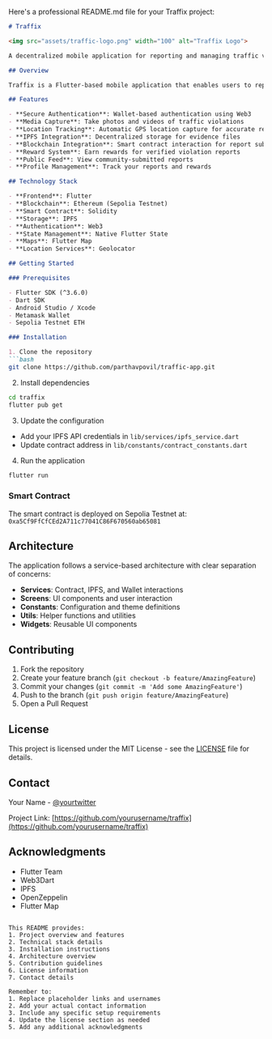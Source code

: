 Here's a professional README.md file for your Traffix project:

```markdown:README.md
# Traffix

<img src="assets/traffic-logo.png" width="100" alt="Traffix Logo">

A decentralized mobile application for reporting and managing traffic violations using blockchain technology.

## Overview

Traffix is a Flutter-based mobile application that enables users to report traffic violations securely and transparently using blockchain technology. The app allows users to capture evidence, submit reports, and receive rewards for verified violations.

## Features

- **Secure Authentication**: Wallet-based authentication using Web3
- **Media Capture**: Take photos and videos of traffic violations
- **Location Tracking**: Automatic GPS location capture for accurate reporting
- **IPFS Integration**: Decentralized storage for evidence files
- **Blockchain Integration**: Smart contract interaction for report submission and verification
- **Reward System**: Earn rewards for verified violation reports
- **Public Feed**: View community-submitted reports
- **Profile Management**: Track your reports and rewards

## Technology Stack

- **Frontend**: Flutter
- **Blockchain**: Ethereum (Sepolia Testnet)
- **Smart Contract**: Solidity
- **Storage**: IPFS
- **Authentication**: Web3
- **State Management**: Native Flutter State
- **Maps**: Flutter Map
- **Location Services**: Geolocator

## Getting Started

### Prerequisites

- Flutter SDK (^3.6.0)
- Dart SDK
- Android Studio / Xcode
- Metamask Wallet
- Sepolia Testnet ETH

### Installation

1. Clone the repository
```bash
git clone https://github.com/parthavpovil/traffic-app.git
```

2. Install dependencies
```bash
cd traffix
flutter pub get
```

3. Update the configuration
- Add your IPFS API credentials in `lib/services/ipfs_service.dart`
- Update contract address in `lib/constants/contract_constants.dart`

4. Run the application
```bash
flutter run
```

### Smart Contract

The smart contract is deployed on Sepolia Testnet at:
`0xa5Cf9FfCfCEd2A711c77041C86F670560ab65081`

## Architecture

The application follows a service-based architecture with clear separation of concerns:

- **Services**: Contract, IPFS, and Wallet interactions
- **Screens**: UI components and user interaction
- **Constants**: Configuration and theme definitions
- **Utils**: Helper functions and utilities
- **Widgets**: Reusable UI components

## Contributing

1. Fork the repository
2. Create your feature branch (`git checkout -b feature/AmazingFeature`)
3. Commit your changes (`git commit -m 'Add some AmazingFeature'`)
4. Push to the branch (`git push origin feature/AmazingFeature`)
5. Open a Pull Request

## License

This project is licensed under the MIT License - see the [LICENSE](LICENSE) file for details.

## Contact

Your Name - [@yourtwitter](https://twitter.com/yourtwitter)

Project Link: [https://github.com/yourusername/traffix](https://github.com/yourusername/traffix)

## Acknowledgments

- Flutter Team
- Web3Dart
- IPFS
- OpenZeppelin
- Flutter Map
```

This README provides:
1. Project overview and features
2. Technical stack details
3. Installation instructions
4. Architecture overview
5. Contribution guidelines
6. License information
7. Contact details

Remember to:
1. Replace placeholder links and usernames
2. Add your actual contact information
3. Include any specific setup requirements
4. Update the license section as needed
5. Add any additional acknowledgments
